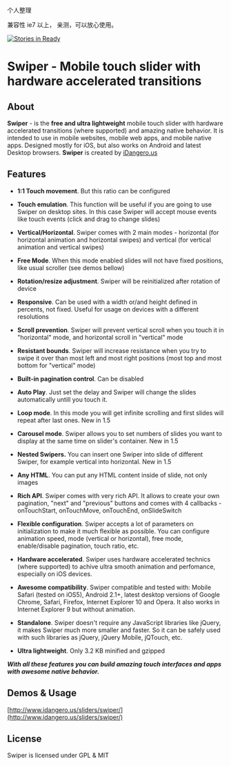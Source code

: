 

个人整理

兼容性  ie7  以上， 亲测，可以放心使用。



[![Stories in Ready](https://badge.waffle.io/nolimits4web/swiper.png?label=ready&title=Ready)](https://waffle.io/nolimits4web/swiper)
# Swiper - Mobile touch slider with hardware accelerated transitions

## About

**Swiper** \- is the **free and ultra lightweight** mobile touch slider with hardware accelerated transitions (where supported) and amazing native behavior. It is intended to use in mobile websites, mobile web apps, and mobile native apps. Designed mostly for iOS, but also works on Android and latest Desktop browsers. **Swiper** is created by [iDangero.us][1]



## Features

  * **1:1 Touch movement**. But this ratio can be configured

  * **Touch emulation**. This function will be useful if you are going to use Swiper on desktop sites. In this case Swiper will accept mouse events like touch events (click and drag to change slides)

  * **Vertical/Horizontal**. Swiper comes with 2 main modes - horizontal (for horizontal animation and horizontal swipes) and vertical (for vertical animation and vertical swipes)

  * **Free Mode**. When this mode enabled slides will not have fixed positions, like usual scroller (see demos bellow)

  * **Rotation/resize adjustment**. Swiper will be reinitialized after rotation of device

  * **Responsive**. Can be used with a width or/and height defined in percents, not fixed. Useful for usage on devices with a different resolutions

  * **Scroll prevention**. Swiper will prevent vertical scroll when you touch it in "horizontal" mode, and horizontal scroll in "vertical" mode

  * **Resistant bounds**. Swiper will increase resistance when you try to swipe it over than most left and most right positions (most top and most bottom for "vertical" mode)

  * **Built-in pagination control**. Can be disabled

  * **Auto Play**. Just set the delay and Swiper will change the slides automatically untill you touch it.

  * **Loop mode**. In this mode you will get infinite scrolling and first slides will repeat after last ones. New in 1.5

  * **Carousel mode**. Swiper allows you to set numbers of slides you want to display at the same time on slider's container. New in 1.5

  * **Nested Swipers.** You can insert one Swiper into slide of different Swiper, for example vertical into horizontal. New in 1.5

  * **Any HTML**. You can put any HTML content inside of slide, not only images

  * **Rich API**. Swiper comes with very rich API. It allows to create your own pagination, "next" and "previous" buttons and comes with 4 callbacks - onTouchStart, onTouchMove, onTouchEnd, onSlideSwitch

  * **Flexible configuration**. Swiper accepts a lot of parameters on initialization to make it much flexible as possible. You can configure animation speed, mode (vertical or horizontal), free mode, enable/disable pagination, touch ratio, etc.

  * **Hardware accelerated**. Swiper uses hardware accelerated technics (where supported) to achive ultra smooth animation and perfomance, especially on iOS devices.

  * **Awesome compatibility**. Swiper compatible and tested with: Mobile Safari (tested on iOS5), Android 2.1+, latest desktop versions of Google Chrome, Safari, Firefox, Internet Explorer 10 and Opera. It also works in Internet Explorer 9 but without animation.

  * **Standalone**. Swiper doesn't require any JavaScript libraries like jQuery, it makes Swiper much more smaller and faster. So it can be safely used with such libraries as jQuery, jQuery Mobile, jQTouch, etc.

  * **Ultra lightweight**. Only 3.2 KB minified and gzipped

_**With all these features you can build amazing touch interfaces and apps with awesome native behavior.**_

## Demos & Usage

[http://www.idangero.us/sliders/swiper/](http://www.idangero.us/sliders/swiper/)

## License

Swiper is licensed under GPL & MIT

   [1]: http://www.idangero.us
